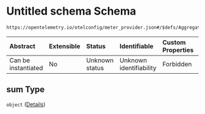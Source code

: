 # Untitled schema Schema

```txt
https://opentelemetry.io/otelconfig/meter_provider.json#/$defs/Aggregation/properties/sum
```



| Abstract            | Extensible | Status         | Identifiable            | Custom Properties | Additional Properties | Access Restrictions | Defined In                                                                     |
| :------------------ | :--------- | :------------- | :---------------------- | :---------------- | :-------------------- | :------------------ | :----------------------------------------------------------------------------- |
| Can be instantiated | No         | Unknown status | Unknown identifiability | Forbidden         | Forbidden             | none                | [meter\_provider.json\*](../schema/meter_provider.json "open original schema") |

## sum Type

`object` ([Details](meter_provider-defs-aggregation-properties-sum.md))

